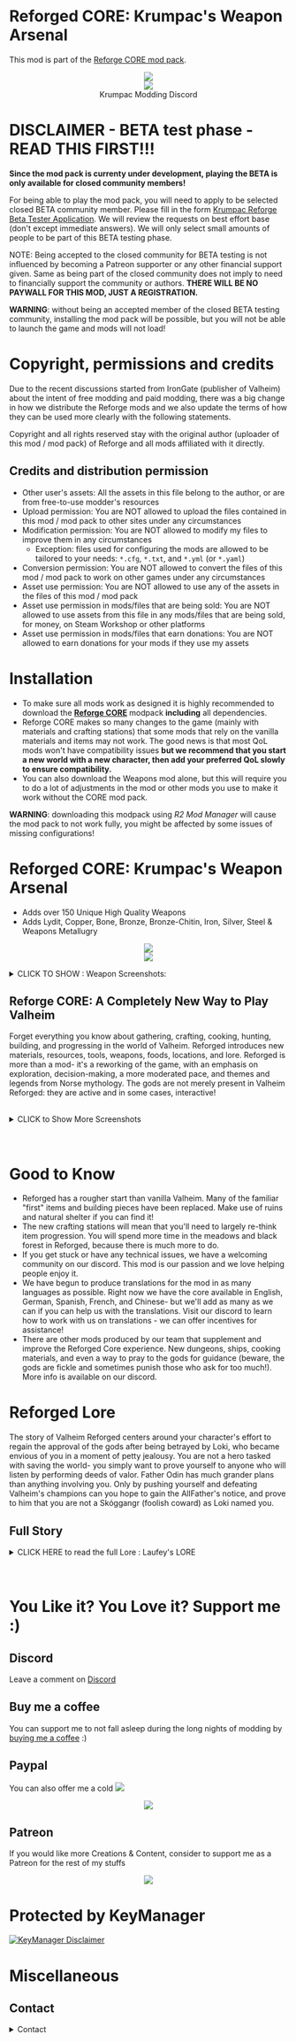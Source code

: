 # Reforged CORE: Krumpac's Weapon Arsenal
This mod is part of the [Reforge CORE mod pack](https://valheim.thunderstore.io/package/Krumpac/Krumpac_Reforge_Core/).

<p align="center">
  <a href="https://discord.gg/uS5P3HuGCT">
    <img src="https://media.discordapp.net/attachments/1075550551485464586/1094662243217580093/Krumpac_Wallapaper_3.png?width=1630&height=917">
  </a>
  <br/>
  <a href="https://discord.gg/uS5P3HuGCT">
    <img src="https://cdn.discordapp.com/attachments/1082990529110872074/1082990993885892678/Krump_Logo_NEW_04.png">
  </a>
  <br/>
  Krumpac Modding Discord
</p>

# DISCLAIMER - BETA test phase - READ THIS FIRST!!!

**Since the mod pack is currenty under development, playing the BETA is only available for closed community members!**

For being able to play the mod pack, you will need to apply to be selected closed BETA community member. Please fill in the form [Krumpac Reforge Beta Tester Application](https://forms.gle/QcZj8vRcPiQMyK259). We will review the requests on best effort base (don't except immediate answers). We will only select small amounts of people to be part of this BETA testing phase. 

NOTE: Being accepted to the closed community for BETA testing is not influenced by becoming a Patreon supporter or any other financial support given. Same as being part of the closed community does not imply to need to financially support the community or authors. **THERE WILL BE NO PAYWALL FOR THIS MOD, JUST A REGISTRATION.**

**WARNING**: without being an accepted member of the closed BETA testing community, installing the mod pack will be possible, but you will not be able to launch the game and mods will not load!

# Copyright, permissions and credits

Due to the recent discussions started from IronGate (publisher of Valheim) about the intent of free modding and paid modding, there was a big change in how we distribute the Reforge mods and we also update the terms of how they can be used more clearly with the following statements.

Copyright and all rights reserved stay with the original author (uploader of this mod / mod pack) of Reforge and all mods affiliated with it directly.

## Credits and distribution permission

* Other user's assets: All the assets in this file belong to the author, or are from free-to-use modder's resources 
* Upload permission: You are NOT allowed to upload the files contained in this mod / mod pack to other sites under any circumstances
* Modification permission: You are NOT allowed to modify my files to improve them in any circumstances
  * Exception: files used for configuring the mods are allowed to be tailored to your needs: `*.cfg`, `*.txt`, and `*.yml` (or `*.yaml`)
* Conversion permission: You are NOT allowed to convert the files of this mod / mod pack to work on other games under any circumstances
* Asset use permission: You are NOT allowed to use any of the assets in the files of this mod / mod pack
* Asset use permission in mods/files that are being sold: You are NOT allowed to use assets from this file in any mods/files that are being sold, for money, on Steam Workshop or other platforms
* Asset use permission in mods/files that earn donations: You are NOT allowed to earn donations for your mods if they use my assets

# Installation

* To make sure all mods work as designed it is highly recommended to download the **[Reforge CORE](https://valheim.thunderstore.io/package/Krumpac/Krumpac_Reforge_Core/)** modpack **including** all dependencies. 
* Reforge CORE makes so many changes to the game (mainly with materials and crafting stations) that some mods that rely on the vanilla materials and items may not work. The good news is that most QoL mods won't have compatibility issues **but we recommend that you start a new world with a new character, then add your preferred QoL slowly to ensure compatibility.**
* You can also download the Weapons mod alone, but this will require you to do a lot of adjustments in the mod or other mods you use to make it work without the CORE mod pack.

**WARNING**: downloading this modpack using *R2 Mod Manager* will cause the mod pack to not work fully, you might be affected by some issues of missing configurations!

# Reforged CORE: Krumpac's Weapon Arsenal
* Adds over 150 Unique High Quality Weapons
* Adds Lydit, Copper, Bone, Bronze, Bronze-Chitin, Iron, Silver, Steel & Weapons Metallugry

<p align="center">
  <img src="https://media.discordapp.net/attachments/1082990529110872074/1093227881896878191/image.png?width=1600&height=999"/>
  <br/>
  <img src="https://media.discordapp.net/attachments/1082990529110872074/1093224322409177230/image.png?width=1600&height=999"/>
</p>


<details>
    <summary>CLICK TO SHOW : Weapon Screenshots:</summary>

<p align="center">
    <img src="https://media.discordapp.net/attachments/1082990529110872074/1093228370310991922/image.png?width=1101&height=629">
    <br/>
    <img src="https://media.discordapp.net/attachments/1082990529110872074/1093230371329548288/image.png?width=1075&height=628">
    <br/>
    <img src="https://media.discordapp.net/attachments/1082990529110872074/1093230879184273450/image.png?width=1128&height=629">
    <br/>
    <img src="https://media.discordapp.net/attachments/1082990529110872074/1093232403239145554/image.png?width=1173&height=629">
    <br/>
    <img src="https://media.discordapp.net/attachments/1082990529110872074/1093231847569367040/image.png?width=1236&height=629">
    <br/>
    <img src="https://media.discordapp.net/attachments/1082990529110872074/1093231565653422090/image.png?width=1151&height=629">
    </br>
    <img src="https://media.discordapp.net/attachments/1082990529110872074/1093229086039621642/image.png?width=1109&height=629">
    <br/>
    <img src="https://media.discordapp.net/attachments/998138137362575401/1084579251505877074/image.png?width=1630&height=917">
</p>
</details>


## Reforge CORE: A Completely New Way to Play Valheim

Forget everything you know about gathering, crafting, cooking, hunting, building, and progressing in the world of Valheim. Reforged introduces new materials, resources, tools, weapons, foods, locations, and lore. Reforged is more than a mod- it's a reworking of the game, with an emphasis on exploration, decision-making, a more moderated pace, and themes and legends from Norse mythology. The gods are not merely present in Valheim Reforged: they are active and in some cases, interactive!

<p align="center">
  <a href="https://cdn.discordapp.com/attachments/1082990529110872074/1083009397749465228/image.png"></a>
</p>
<br/>

<details>
    <summary>CLICK to Show More Screenshots</summary>

<p align="center">
  <img src="https://media.discordapp.net/attachments/1082990529110872074/1093201620994625606/cabin5.png?width=1120&height=629">
  <br/>
  <img src="https://media.discordapp.net/attachments/1086719685602574436/1088675148216942592/kvill2.png?width=1115&height=629">
  <br/>
  <img src="https://media.discordapp.net/attachments/1082990529110872074/1093197400270704751/1.png?width=1118&height=629">
  <br/>
  <img src="https://media.discordapp.net/attachments/1082990529110872074/1093201159709282304/cabin2.png?width=1118&height=628">
  <br/>
  <img src="https://media.discordapp.net/attachments/1082990529110872074/1093197750063087647/1.png?width=1118&height=629">
  <br/>
  <img src="https://media.discordapp.net/attachments/1082990529110872074/1093197682073419836/1.png?width=1118&height=629">
  <br/>
  <img src="https://media.discordapp.net/attachments/1082990529110872074/1093197866299830312/1.png?width=1118&height=629">
  <br/>
  <img src="https://media.discordapp.net/attachments/1082990529110872074/1093198074760929340/1.png?width=1118&height=629">
</p>
</details>

<br/>
<br/>

# Good to Know

* Reforged has a rougher start than vanilla Valheim. Many of the familiar "first" items and building pieces have been replaced. Make use of ruins and natural shelter if you can find it!
* The new crafting stations will mean that you'll need to largely re-think item progression. You will spend more time in the meadows and black forest in Reforged, because there is much more to do.
* If you get stuck or have any technical issues, we have a welcoming community on our discord. This mod is our passion and we love helping people enjoy it.
* We have begun to produce translations for the mod in as many languages as possible. Right now we have the core available in English, German, Spanish, French, and Chinese- but we'll add as many as we can if you can help us with the translations. Visit our discord to learn how to work with us on translations - we can offer incentives for assistance!
* There are other mods produced by our team that supplement and improve the Reforged Core experience. New dungeons, ships, cooking materials, and even a way to pray to the gods for guidance (beware, the gods are fickle and sometimes punish those who ask for too much!). More info is available on our discord.


# Reforged Lore

The story of Valheim Reforged centers around your character's effort to regain the approval of the gods after being betrayed by Loki, who became envious of you in a moment of petty jealousy. You are not a hero tasked with saving the world- you simply want to prove yourself to anyone who will listen by performing deeds of valor. Father Odin has much grander plans than anything involving you. Only by pushing yourself and defeating Valheim's champions can you hope to gain the AllFather's notice, and prove to him that you are not a Skóggangr (foolish coward) as Loki named you.

## Full Story

<details>
    <summary>CLICK HERE to read the full Lore : Laufey's LORE</summary>

<img src="https://media.discordapp.net/attachments/1005872664495267911/1005874425347985438/Krumpac_Einherjar_Logo_Banner.png?width=1630&height=917">

"Einherjar - Laufey's Curse ( Krumpac ©️ )"

As you begin your journey, you are carried by one of Odin's Valkyrie into the world of Valheim. Your story begins from this point, but how you ended up here is a tale of its own...

Centuries ago you brought yourself up from the dirt and strived for glory. Leading men through battle after battle, 
you made a name for yourself and your Banner, Bright blue as the sky and bearing a Sigil of a Jotunn. From the coldest 
Mountains to the most dry deserts, you have come far. Unbeknownst to you at the time, the Banner Sigil you held so dear Whispered to a Jotunn with open ears, by the name of Laufey. Through many wars, and accross many battlefields you fought during life, you gained the attention of Laufey, a gentle yet powerful Frost Giant. The seemingly friendly Jotunn took notice of your thirst for battle, and blinding rage that suited a giant, let alone a man. This blessing carried a heavy burden, one you couldn't possibly anticipate. 

On a routine Skirmish, after raiding an enemy encampment, you lost your way down a corridor and were surrounded by ten Warriors, all hungry to get the glory from your death. You Valiantly fought them off, and though you managed to beat them and get away mostly unscathed, A Javelin hit you in the back from somewhere out in the field, and you fell to your knees. Though the pain was nearly unbearable, you couldn't help but smile as a raven flew in circles just over your head. "FOR ODIN!" you shouted, "FOR THE ALL-Father! MAY I GO NOW TO VALHALLA!". 

You knew, at the very least, Odin would see your efforts, and you would be allowed into Valhalla.
It was then that Laufey recognized your bravery and strength to its fullest, and she gave you her blessing. Odin, seeing this, and feeling pity for you, decided to recruit you to the Einherjar, the Glorious Army of Valhalla."

Time went on, and you continued to impress, but some remained indignant towards you for your status as mortal. 

One such Man, the God Loki, detested you to the highest degree for getting special attention from his mother, who he himself couldn't impress. You see, Laufey abandoned Loki as a child for his human size, thinking it to be a curse or bad omen. 

Loki survived, even thrived, and fought his way up the ranks in Asgard. Odin took him in to train alongside his son, Thor, where he continued to thrive, only faltering at times
to think about the feelings of inadequacy towards Laufey. It haunted him, to this day, where you confidently boasted of her blessing, completely ingorant of the fact that she didnt bless her own son, who was about the same size as you. A Blessing for some may be a Curse for others.
 
One Night in Asgard, when the Gods were having another joyful celebration for their efforts, Lothur, one of Odin's Brothers, proposed to challenge one of the Mortals, to see how strong they really were. Loki, seeing the perfect opportunity for revenge against you, Shouted, "Lothur! I bet that you are not brave enough to fight the blessed one!” 

Lothur smiled, and replied, "What makes you think that one would even pose a challenge for me?". 

All eyes turned on you, yearning for a response, but you held your tongue. Loki however, not satisfied, contiued, "You didn't hear? He killed 10 warriors by himself, and they barely touched him. Is it that you're afraid of losing?" 

Lothur, furious at even the idea of being a coward, shouted with all of his anger, "HOW DARE YOU accuse me of that, i simply do not feel like wasting my time." 

Loki knew the perfect thing to say to seal the deal.

"I can think of other reasons" he said seriously, trying to hide his grin. Before Lothur could respond, Odin who had witnessed everything, began to laugh, which prompted the gathering crowd to laugh as well. Lothar could not stand the laughter, so he begrudgingly decided to spar with you. This was your chance to prove to the gods your worth! Though Terrified, you remained determined. This was also Loki's chance to get what he wished, and he had this planned from the very beginning. Loki rushed up to you, and handed you an axe. 

"May you win with pride, or lose with honor" he said before departing into the crowd. Loki felt accomplished, for what he gave you was no ordinary axe. Hidden within the blade was an incredibly lethal poison, even to the gods, and you were none the wiser. 

The fight was intense, but you somehow managed to hold your ground against Lothur. The Gods were pleased of your Valor, and all of the other Einherjar in the Great Hall of Valhalla were cheering. You thought you had a chance of victory, but before you could continue Lothar had caught your mistake, and struck you with a powerful blow. At this, the Crowd Roared loudly, for this was a mighty battle to witness. While you lay dazed on the ground, Lothar turned to the crowd and began to roar in triumph; no longer would they doubt either his courage or strength, at least for now. With his back turned, you saw your chance and struck at his back with all of your remaining strength, but something was wrong. You both were just sparring, it was not meant toinflict any real damage, and yet Lothar fell to the ground. The crowd and the gods grew silent.

After what felt like an eternity, Odin finally stepped forward, and with his mighty spear Gungnir in hand he pointed it directly at you. In front of Odin's might, it was near impossible to move. while a few Gods began inspecting Lothar and the Weapons, The remaining Gods in the pantheon began to shout, “Lothar is alive! The axes were poisoned!”. Odin Swings his head towards you, and exclaims "Poison?! How dare you!" 

Shocked by this, you plead, “I was betrayed! I would never Dishonor you all like this! You have to believe me!”

Odin shouted, "BE QUIET!" and the crowd went silent again as he continued, "I was told beforehand by Loki to not trust you, that you were a warrior sent by the Vanirs. I did not believe that you were sent here by those Half-God scum, to infiltrate our army, at first. But now it is very clear. You are a FOOL, a Skóggangr, for thinking you could get away with this."

Immediately Loki stepped out from the crowd and began to chant “Skóggangr!”, to which the Crowd followed with “It’s a Fool! It’s a Skóggangr”! Odin let them go on, but he needed to make a decision, and it came easily to him. He raised his hand, signalling for the crowd to quiet down. Once they did, he began, "I have decided you will not die here, for that would be a gift. Instead, you can take yourself and Laufey's blessing with you to Valheim, where you will live as a Skóggangr, forever, undying. I have gone as far as to order the Goddess Hela to ban you from entering Helheim. You have shamed the name of the Gods, and that is no light 
crime. Farewell."

Taken away by guards, you were brought to the edge of asgard. From there, the Valkyrie has brought you to where you are now, and now your story begins. Who knows what lies in these strange new lands? Will you be able to prove your innocence? There is only one way to find out.
</details>

</br>
</br>

# You Like it? You Love it? Support me :)

## Discord

Leave a comment on [Discord](https://discord.gg/uS5P3HuGCT)

## Buy me a coffee

You can support me to not fall asleep during the long nights of modding by [buying me a coffee](https://www.buymeacoffee.com/krumpacmodding) :)

## Paypal

You can also offer me a cold
<a href="https://www.paypal.com/paypalme/KrumpacModding">
  <img src="https://cdn.discordapp.com/emojis/1081671887375048754.gif?size=96&quality=lossless">
</a>

<p align="center">
  <img src="https://cdn.discordapp.com/attachments/1082990529110872074/1090971792346185799/Krumpac_PayPal.png">
</p>

## Patreon

If you would like more Creations & Content, consider to support me as a Patreon for the rest of my stuffs 

<p align="center">
  <a href="https://www.patreon.com/KrumpacModding">
    <img src="https://media.discordapp.net/attachments/1082990529110872074/1082997636874911855/Patreon-logo.png?width=1630&height=917">
  </a>
</p>

# Protected by KeyManager

[![KeyManager Disclaimer](https://noobtrap.eu/images/keymanager_disclaimer.png)](https://key.sayless.eu/faq.php)

# Miscellaneous

## Contact

<details>
  <summary>Contact</summary>

* [Discord Server](https://discord.gg/uS5P3HuGCT) 
* [Patreon](https://www.patreon.com/KrumpacModding)
* [YouTube KrumpacModding](https://www.youtube.com/@KrumpacModding)

</details>
